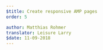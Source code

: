 ```yaml
---
$title: Create responsive AMP pages
order: 5

author: Matthias Rohmer
translator: Leisure Larry
$date: 11-09-2018
---
```

